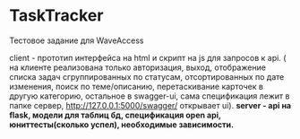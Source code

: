 # TaskTracker
Тестовое задание для WaveAccess

client - прототип интерфейса на html и скрипт на js для запросов к api. ( на клиенте реализована только авторизация, выход, отображение списка задач сгруппированных по статусам,
 отсортированных по дате изменения, поиск по теме/описанию, перетаскивание карточек в другую категорию, остальное в swagger-ui, сама спецификация лежит в папке сервер, http://127.0.0.1:5000/swagger/ открывает ui). 
<b>server - api на flask, модели для таблиц бд, спецификация open api, юниттесты(сколько успел), необходимые зависимости. 
